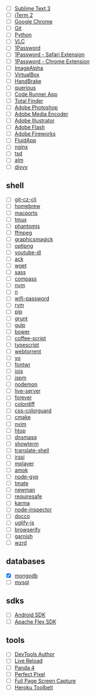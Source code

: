 
* [ ] [Sublime Text 3](https://download.sublimetext.com/Sublime%20Text%20Build%203083.dmg)
* [ ] [iTerm 2](https://iterm2.com/downloads/stable/iTerm2-2_1_4.zip) <br>
* [ ] [Google Chrome](https://www.google.com.br/chrome/browser/thankyou.html?platform=mac) <br>
* [ ] [Git](http://sourceforge.net/projects/git-osx-installer/files/git-2.6.4-intel-universal-mavericks.dmg/download?use_mirror=autoselect) <br>
* [ ] [Python](https://www.python.org/ftp/python/3.5.1/python-3.5.1-macosx10.6.pkg) <br>
* [ ] [VLC](http://get.videolan.org/vlc/2.2.2/macosx/vlc-2.2.2.dmg) <br>
* [ ] [1Password](https://d13itkw33a7sus.cloudfront.net/dist/1P/mac4/1Password-6.0.1.zip) <br>
* [ ] [1Password - Safari Extension](https://agilebits.com/onepassword/extensions/safari?beta=false) <br>
* [ ] [1Password - Chrome Extension](https://agilebits.com/onepassword/extensions) <br>
* [ ] [ImageAlpha](https://pngmini.com/) <br>
* [ ] [VirtualBox](https://www.virtualbox.org/) <br>
* [ ] [HandBrake](https://handbrake.fr/) <br>
* [ ] [querious](http://www.araelium.com/querious/) <br>
* [ ] [Code Runner App](https://coderunnerapp.com/) <br>
* [ ] [Total Finder](http://totalfinder.binaryage.com/) <br>
* [ ] [Adobe Photoshop]() <br>
* [ ] [Adobe Media Encoder]() <br>
* [ ] [Adobe Illustrator]() <br>
* [ ] [Adobe Flash]() <br>
* [ ] [Adobe Fireworks]() <br>
* [ ] [FluidApp](http://fluidapp.com/) <br>
* [ ] [nginx](https://www.nginx.com/) <br>
* [ ] [tsd](https://www.npmjs.com/package/tsd) <br>
* [ ] [alm](https://github.com/alm-tools/alm) <br>
* [ ] [divvy](http://mizage.com/divvy/) <br>

## shell
* [ ] [git-cz-cli](https://github.com/commitizen/cz-cli) <br>
* [ ] [homebrew]() <br>
* [ ] [macports]() <br>
* [ ] [tmux](http://tmux.github.io/) <br> 
* [ ] [phantomjs](https://bitbucket.org/ariya/phantomjs/downloads/phantomjs-2.1.1-macosx.zip) <br>
* [ ] [ffmpeg]() <br>
* [ ] [graphicsmagick](http://www.graphicsmagick.org) <br>
* [ ] [optipng](http://optipng.sourceforge.net) <br>
* [ ] [youtube-dl](https://rg3.github.io/youtube-dl/download.html) <br>
* [ ] [ack](http://beyondgrep.com/install/) <br>
* [ ] [wget]() <br>
* [ ] [sass](http://sass-lang.com/install) <br>
* [ ] [compass](http://compass-style.org/install/) <br>
* [ ] [nvm](https://github.com/creationix/nvm) <br>
* [ ] [n](https://www.npmjs.com/package/n)
* [ ] [wifi-password](https://www.npmjs.com/package/wifi-password)
* [ ] [rvm](https://rvm.io/rvm/install) <br>
* [ ] [pip](https://pip.pypa.io/en/stable/installing/) <br>
* [ ] [grunt](http://gruntjs.com/getting-started) <br>
* [ ] [gulp](http://gulpjs.com) <br>
* [ ] [bower](http://bower.io) <br>
* [ ] [coffee-script](http://coffeescript.org/) <br>
* [ ] [typescript](http://www.typescriptlang.org/) <br>
* [ ] [webtorrent](https://github.com/feross/webtorrent#install) <br>
* [ ] [yo](http://yeoman.io) <br>
* [ ] [fontwr](https://github.com/raphaklaus/fontwr)
* [ ] [iojs](https://iojs.org/pt-br/index.html) <br>
* [ ] [jspm](http://jspm.io/) <br>
* [ ] [nodemon](http://nodemon.io) <br>
* [ ] [live-server](https://github.com/tapio/live-server) <br>
* [ ] [forever](https://github.com/foreverjs/forever) <br>
* [ ] [colordiff](http://www.colordiff.org/) <br>
* [ ] [css-colorguard](https://github.com/SlexAxton/css-colorguard) <br>
* [ ] [cmake](https://cmake.org/download/) <br>
* [ ] [nvim](https://github.com/cwoac/nvim) <br>
* [ ] [htop](http://hisham.hm/htop/) <br>
* [ ] [dnsmasq](http://www.thekelleys.org.uk/dnsmasq/doc.html) <br>
* [ ] [showterm](http://showterm.io/) <br>
* [ ] [translate-shell](https://github.com/soimort/translate-shell) <br>
* [ ] [irssi](https://irssi.org/) <br>
* [ ] [mplayer](http://www.mplayerhq.hu/design7/news.html) <br>
* [ ] [amok](http://amokjs.com/)<br>
* [ ] [node-gyp](https://www.npmjs.com/package/node-gyp) <br>
* [ ] [tmate](https://tmate.io/) <br>
* [ ] [newman](https://github.com/postmanlabs/newman/) <br>
* [ ] [requiresafe](https://www.npmjs.com/package/requiresafe) <br>
* [ ] [karma](https://karma-runner.github.io/0.13/index.html) <br>
* [ ] [node-inspector](https://github.com/node-inspector/node-inspector)
* [ ] [docco](http://jashkenas.github.io/docco/)
* [ ] [uglify-js](https://www.npmjs.com/package/uglify-js)
* [ ] [browserify](https://www.npmjs.com/package/browserify)
* [ ] [garnish](https://www.npmjs.com/package/garnish)
* [ ] [wzrd](https://www.npmjs.com/package/wzrd)

## databases
* [x] [mongodb]() <br>
* [ ] [mysql]() <br>

## sdks
* [ ] [Android SDK]() <br>
* [ ] [Apache Flex SDK]() <br>

## tools
* [ ] [DevTools Author](https://github.com/micjamking/devtools-author)
* [ ] [Live Reload](https://chrome.google.com/webstore/detail/livereload/jnihajbhpnppcggbcgedagnkighmdlei/related) <br>
* [ ] [Panda 4](https://chrome.google.com/webstore/detail/panda-4-news-inspiration/haafibkemckmbknhfkiiniobjpgkebko?utm_source=v3) <br>
* [ ] [Perfect Pixel](https://chrome.google.com/webstore/detail/perfectpixel-by-welldonec/dkaagdgjmgdmbnecmcefdhjekcoceebi) <br>
* [ ] [Full Page Screen Capture](https://chrome.google.com/webstore/detail/full-page-screen-capture/fdpohaocaechififmbbbbbknoalclacl) <br>
* [ ] [Heroku Toolbelt](https://toolbelt.heroku.com/download/osx) <br>

<!-- ln -s "/Applications/Sublime Text.app/Contents/SharedSupport/bin/subl" /usr/local/bin/subl -->
<!-- @see http://osxdaily.com/2012/10/24/set-the-hostname-computer-name-and-bonjour-name-separately-in-os-x/ -->
<!-- @see http://vim.wikia.com/wiki/Easier_buffer_switching -->
<!-- @see http://vimcolors.com/243/material-theme/light -->
<!-- @see https://github.com/facelessuser/ColorHelper -->
<!-- @see https://github.com/square/maximum-awesome -->
<!-- @see http://foffer.dk/install-ruby-on-os-x-10-10-yosemite-using-rvm/ -->
<!-- @see http://osxdaily.com/2012/03/21/change-shell-mac-os-x/ -->
<!-- @see http://jason.pureconcepts.net/2011/09/installing-siege-mac-os-x-lion/ -->

